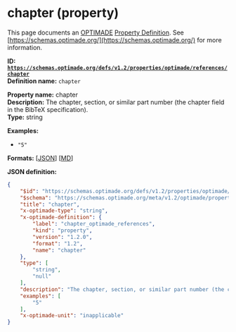 # chapter (property)

This page documents an [OPTIMADE](https://www.optimade.org/) [Property Definition](https://schemas.optimade.org/#definitions). See [https://schemas.optimade.org/](https://schemas.optimade.org/) for more information.

**ID: [`https://schemas.optimade.org/defs/v1.2/properties/optimade/references/chapter`](https://schemas.optimade.org/defs/v1.2/properties/optimade/references/chapter.md)**  
**Definition name:** `chapter`

**Property name:** chapter  
**Description:** The chapter, section, or similar part number (the chapter field in the BibTeX specification).  
**Type:** string  



**Examples:**

- `"5"`

**Formats:** [[JSON](chapter.json)] [[MD](chapter.md)]

**JSON definition:**

``` json
{
    "$id": "https://schemas.optimade.org/defs/v1.2/properties/optimade/references/chapter",
    "$schema": "https://schemas.optimade.org/meta/v1.2/optimade/property_definition.json",
    "title": "chapter",
    "x-optimade-type": "string",
    "x-optimade-definition": {
        "label": "chapter_optimade_references",
        "kind": "property",
        "version": "1.2.0",
        "format": "1.2",
        "name": "chapter"
    },
    "type": [
        "string",
        "null"
    ],
    "description": "The chapter, section, or similar part number (the chapter field in the BibTeX specification).",
    "examples": [
        "5"
    ],
    "x-optimade-unit": "inapplicable"
}
```